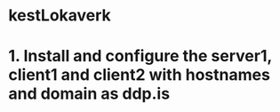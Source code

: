 # kestLokaverk

<h1> 1. Install and configure the server1, client1 and client2 with hostnames and domain as ddp.is </h1>

